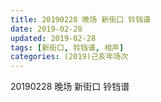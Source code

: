 ```yaml
---
title: 20190228 晚场 新街口 铃铛谱
date: 2019-02-28
updated: 2019-02-28
tags: [新街口, 铃铛谱, 相声]
categories: (2019)己亥年场次
---
```

20190228 晚场 新街口 铃铛谱



